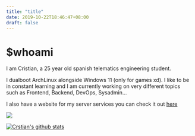 ```yaml
---
title: "title"
date: 2019-10-22T18:46:47+08:00
draft: false
---
```

# $whoami

I am Cristian, a 25 year old spanish telematics engineering student.

I dualboot ArchLinux alongside Windows 11 (only for games xd). I like to be in constant learning and I am currently working on very different topics such as Frontend, Backend, DevOps, Sysadmin...

I also have a website for my server services you can check it out [here](https://server.crstian.me/)

[![](https://img.shields.io/discord/689116957785718829?label=Discord&logo=Discord)](https://discord.gg/SBpW4pACtq)

[![Crstian's github stats](https://github-readme-stats.vercel.app/api?username=Crstian19&show_icons=true&theme=midnight-purple)](https://github.com/Crstian19)


